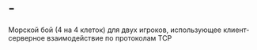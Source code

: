 # -
Морской бой (4 на 4 клеток) для двух игроков, использующее клиент-серверное взаимодействие по протоколам TCP
